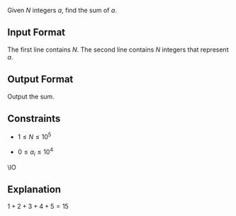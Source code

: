 Given $N$ integers $a$, find the sum of $a$.

## Input Format

The first line contains $N$.
The second line contains $N$ integers that represent $a$.

## Output Format

Output the sum.

## Constraints

- $1 \leq N \leq 10^5$

- $0 \leq a_i \leq 10^4$

\IO

## Explanation

$1 + 2 + 3 + 4 +5 = 15$
